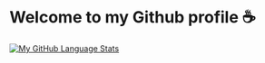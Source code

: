 # Welcome to my Github profile :coffee: 


[![My GitHub Language Stats](https://github-readme-stats.vercel.app/api/top-langs/?username=neilmartindev&langs_count=5&theme=radical)]()

